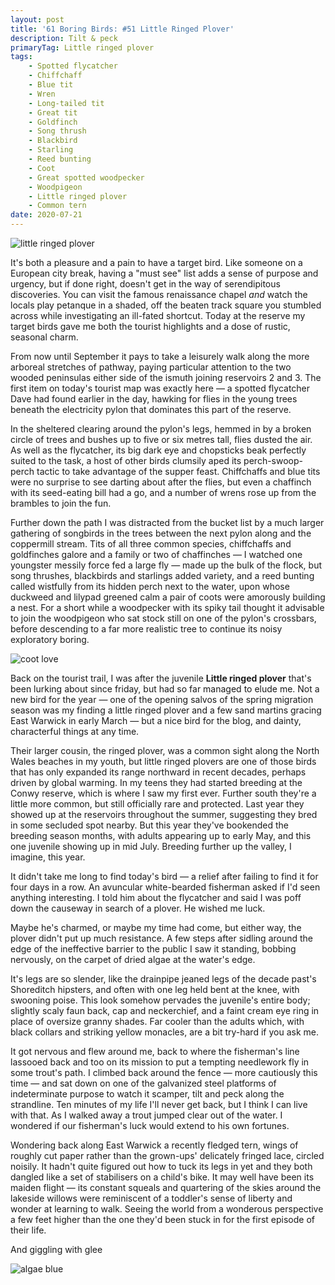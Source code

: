 ```yaml
---
layout: post
title: '61 Boring Birds: #51 Little Ringed Plover'
description: Tilt & peck
primaryTag: Little ringed plover
tags:
    - Spotted flycatcher
    - Chiffchaff
    - Blue tit
    - Wren
    - Long-tailed tit
    - Great tit
    - Goldfinch
    - Song thrush
    - Blackbird
    - Starling
    - Reed bunting
    - Coot
    - Great spotted woodpecker
    - Woodpigeon
    - Little ringed plover
    - Common tern
date: 2020-07-21
---
```

![little ringed plover](/assets/img/little-ringed-plover.jpg)

It's both a pleasure and a pain to have a target bird. Like someone on a European city break, having a "must see" list adds a sense of purpose and urgency, but if done right, doesn't get in the way of serendipitous discoveries. You can visit the famous renaissance chapel _and_ watch the locals play petanque in a shaded, off the beaten track square you stumbled across while investigating an ill-fated shortcut. Today at the reserve my target birds gave me both the tourist highlights and a dose of rustic, seasonal charm.

From now until September it pays to take a leisurely walk along the more arboreal stretches of pathway, paying particular attention to the two wooded peninsulas either side of the ismuth joining reservoirs 2 and 3. The first item on today's tourist map was exactly here &mdash; a spotted flycatcher Dave had found earlier in the day, hawking for flies in the young trees beneath the electricity pylon that dominates this part of the reserve.

In the sheltered clearing around the pylon's legs, hemmed in by a broken circle of trees and bushes up to five or six metres tall, flies dusted the air. As well as the flycatcher, its big dark eye and chopsticks beak perfectly suited to the task, a host of other birds clumsily aped its perch-swoop-perch tactic to take advantage of the supper feast. Chiffchaffs and blue tits were no surprise to see darting about after the flies, but even a chaffinch with its seed-eating bill had a go, and a number of wrens rose up from the brambles to join the fun.

Further down the path I was distracted from the bucket list by a much larger gathering of songbirds in the trees between the next pylon along and the coppermill stream. Tits of all three common species, chiffchaffs and goldfinches galore and a family or two of chaffinches &mdash; I watched one youngster messily force fed a large fly &mdash; made up the bulk of the flock, but song thrushes, blackbirds and starlings added variety, and a reed bunting called wistfully from its hidden perch next to the water, upon whose duckweed and lilypad greened calm a pair of coots were amorously building a nest. For a short while a woodpecker with its spiky tail thought it advisable to join the woodpigeon who sat stock still on one of the pylon's crossbars, before descending to a far more realistic tree to continue its noisy exploratory boring.

![coot love](/assets/img/coot-love.jpg)

Back on the tourist trail, I was after the juvenile **Little ringed plover** that's been lurking about since friday, but had so far managed to elude me. Not a new bird for the year &mdash; one of the opening salvos of the spring migration season was my finding a little ringed plover and a few sand martins gracing East Warwick in early March &mdash; but a nice bird for the blog, and dainty, characterful things at any time. 

Their larger cousin, the ringed plover, was a common sight along the North Wales beaches in my youth, but little ringed plovers are one of those birds that has only expanded its range northward in recent decades, perhaps driven by global warming. In my teens they had started breeding at the Conwy reserve, which is where I saw my first ever. Further south they're a little more common, but still officially rare and protected. Last year they showed up at the reservoirs throughout the summer, suggesting they bred in some secluded spot nearby. But this year they've bookended the breeding season months, with adults appearing up to early May, and this one juvenile showing up in mid July. Breeding further up the valley, I imagine, this year.

It didn't take me long to find today's bird &mdash; a relief after failing to find it for four days in a row. An avuncular white-bearded fisherman asked if I'd seen anything interesting. I told him about the flycatcher and said I was poff down the causeway in search of a plover. He wished me luck.

Maybe he's charmed, or maybe my time had come, but either way, the plover didn't put up much resistance. A few steps after sidling around the edge of the ineffective barrier to the public I saw it standing, bobbing nervously, on the carpet of dried algae at the water's edge. 

It's legs are so slender, like the drainpipe jeaned legs of the decade past's Shoreditch hipsters, and often with one leg held bent at the knee, with swooning poise. This look somehow pervades the juvenile's entire body; slightly scaly faun back, cap and neckerchief, and a faint cream eye ring in place of oversize granny shades. Far cooler than the adults which, with black collars and striking yellow monacles, are a bit try-hard if you ask me.

It got nervous and flew around me, back to where the fisherman's line lassooed back and too on its mission to put a tempting needlework fly in some trout's path. I climbed back around the fence &mdash; more cautiously this time &mdash; and sat down on one of the galvanized steel platforms of indeterminate purpose to watch it scamper, tilt and peck along the strandline. Ten minutes of my life I'll never get back, but I think I can live with that. As I walked away a trout jumped clear out of the water. I wondered if our fisherman's luck would extend to his own fortunes.

Wondering back along East Warwick a recently fledged tern, wings of roughly cut paper rather than the grown-ups' delicately fringed lace, circled noisily. It hadn't quite figured out how to tuck its legs in yet and they both dangled like a set of stabilisers on a child's bike. It may well have been its maiden flight &mdash; its constant squeals and quartering of the skies around the lakeside willows were reminiscent of a toddler's sense of liberty and wonder at learning to walk. Seeing the world from a wonderous perspective a few feet higher than the one they'd been stuck in for the first episode of their life.

And giggling with glee

![algae blue](/assets/img/algae-blue.jpg)

